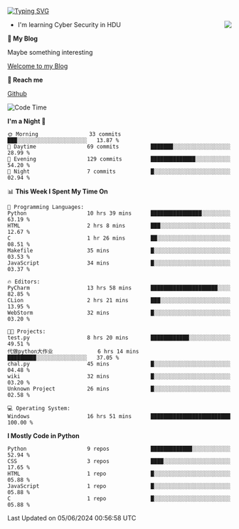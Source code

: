 [![Typing SVG](https://readme-typing-svg.herokuapp.com?font=Fira+Code&pause=1000&random=false&width=450&height=60&lines=Hello+%F0%9F%91%8B%F0%9F%8F%BB;I'm+JBNRZ)](https://git.io/typing-svg)

<a href="#">
  <img align="right" src="https://github-readme-stats.vercel.app/api?username=JBNRZ&show_icons=true&bg_color=15,f2f7fd,E0EAFC" />
</a>

- I'm learning Cyber Security in HDU

 **🌱 My Blog**

Maybe something interesting

[Welcome to my Blog](https://jbnrz.com.cn/)

 **💬 Reach me** 

[Github](https://github.com/JBNRZ)


<!--START_SECTION:waka-->
![Code Time](http://img.shields.io/badge/Code%20Time-525%20hrs%2056%20mins-blue)

**I'm a Night 🦉** 

```text
🌞 Morning                33 commits          ███░░░░░░░░░░░░░░░░░░░░░░   13.87 % 
🌆 Daytime                69 commits          ███████░░░░░░░░░░░░░░░░░░   28.99 % 
🌃 Evening                129 commits         ██████████████░░░░░░░░░░░   54.20 % 
🌙 Night                  7 commits           █░░░░░░░░░░░░░░░░░░░░░░░░   02.94 % 
```


📊 **This Week I Spent My Time On** 

```text
💬 Programming Languages: 
Python                   10 hrs 39 mins      ████████████████░░░░░░░░░   63.19 % 
HTML                     2 hrs 8 mins        ███░░░░░░░░░░░░░░░░░░░░░░   12.67 % 
C                        1 hr 26 mins        ██░░░░░░░░░░░░░░░░░░░░░░░   08.51 % 
Makefile                 35 mins             █░░░░░░░░░░░░░░░░░░░░░░░░   03.53 % 
JavaScript               34 mins             █░░░░░░░░░░░░░░░░░░░░░░░░   03.37 % 

🔥 Editors: 
PyCharm                  13 hrs 58 mins      █████████████████████░░░░   82.85 % 
CLion                    2 hrs 21 mins       ███░░░░░░░░░░░░░░░░░░░░░░   13.95 % 
WebStorm                 32 mins             █░░░░░░░░░░░░░░░░░░░░░░░░   03.20 % 

🐱‍💻 Projects: 
test.py                  8 hrs 20 mins       ████████████░░░░░░░░░░░░░   49.51 % 
代做python大作业              6 hrs 14 mins       █████████░░░░░░░░░░░░░░░░   37.05 % 
chal.py                  45 mins             █░░░░░░░░░░░░░░░░░░░░░░░░   04.48 % 
wiki                     32 mins             █░░░░░░░░░░░░░░░░░░░░░░░░   03.20 % 
Unknown Project          26 mins             █░░░░░░░░░░░░░░░░░░░░░░░░   02.58 % 

💻 Operating System: 
Windows                  16 hrs 51 mins      █████████████████████████   100.00 % 
```

**I Mostly Code in Python** 

```text
Python                   9 repos             █████████████░░░░░░░░░░░░   52.94 % 
CSS                      3 repos             ████░░░░░░░░░░░░░░░░░░░░░   17.65 % 
HTML                     1 repo              █░░░░░░░░░░░░░░░░░░░░░░░░   05.88 % 
JavaScript               1 repo              █░░░░░░░░░░░░░░░░░░░░░░░░   05.88 % 
C                        1 repo              █░░░░░░░░░░░░░░░░░░░░░░░░   05.88 % 
```




 Last Updated on 05/06/2024 00:56:58 UTC
<!--END_SECTION:waka-->
